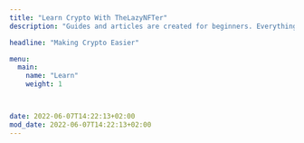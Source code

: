 ```yaml
---
title: "Learn Crypto With TheLazyNFTer"
description: "Guides and articles are created for beginners. Everything is created to make crypto is easier to understand. Explore it for yourself."

headline: "Making Crypto Easier"

menu:
  main:
    name: "Learn"
    weight: 1



date: 2022-06-07T14:22:13+02:00
mod_date: 2022-06-07T14:22:13+02:00
---
```

